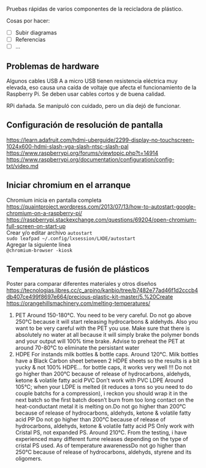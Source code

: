 Pruebas rápidas de varios componentes de la recicladora de plástico.

Cosas por hacer:
- [ ] Subir diagramas
- [ ] Referencias
- [ ] ...

## Problemas de hardware
Algunos cables USB A a micro USB tienen resistencia eléctrica muy elevada, eso causa una caída de voltaje que afecta el funcionamiento de la Raspberry Pi. Se deben usar cables cortos y de buena calidad.

RPi dañada. Se manipuló con cuidado, pero un día dejó de funcionar.

## Configuración de resolución de pantalla
https://learn.adafruit.com/hdmi-uberguide/2299-display-no-touchscreen-1024x600-hdmi-slash-vga-slash-ntsc-slash-pal  
https://www.raspberrypi.org/forums/viewtopic.php?t=14914  
https://www.raspberrypi.org/documentation/configuration/config-txt/video.md  

## Iniciar chromium en el arranque
Chromium inicia en pantalla completa  
https://quaintproject.wordpress.com/2013/07/13/how-to-autostart-google-chromium-on-a-raspberry-pi/  
https://raspberrypi.stackexchange.com/questions/69204/open-chromium-full-screen-on-start-up  
Crear y/o editar archivo `autostart`  
`sudo leafpad ~/.config/lxsession/LXDE/autostart`  
Agregar la siguiente línea  
`@chromium-browser -kiosk`  

## Temperaturas de fusión de plásticos
Poster para comparar diferentes materiales y otros diseños  
https://tecnologias.libres.cc/c_arpino/kanbio/tree/b7482e77ad46f1d2cccb4db407ce499f8697e664/precious-plastic-kit-master/5.%20Create  
https://orangehillsmachinery.com/melting-temperatures/  

1. PET
Around 150-180°C. You need to be very careful. Do not go above 250°C because it will start releasing hydrocarbons & aldehyds. Also you want to be very careful with the PET you use. Make sure that there is absolutely no water at all because it will simply brake the polymer bonds and your output will 100% time brake. Advise to preheat the PET at around 70-80°C to eliminate the persistant water
2. HDPE
For instands milk bottles & bottle caps. Around 120°C. Milk bottles have a Black Carbon sheet between 2 HDPE sheets so the results is a bit yucky & not 100% HDPE… for bottle caps, it works very well !!! Do not go higher than 200°C because of release of hydrocarbons, aldehyds,  ketone & volatile fatty acid
PVC
Don’t work with PVC
LDPE
Around 105°C; when your LDPE is melted (it reduces a tons so you need to do couple batchs for a compression), i reckon you should wrap it in the next batch so the first batch doesn’t burn from too long contact on the heat-conductant metal it is melting on.Do not go higher than 200°C because of release of hydrocarbons, aldehyds,  ketone & volatile fatty acid
PP
Do not go higher than 200°C because of release of hydrocarbons, aldehyds,  ketone & volatile fatty acid
PS
Only work with Cristal PS, not expanded PS. Around  210°C. From the testing, i have experienced many different fume releases depending on the type of cristal PS used. As of temperature awarenessDo not go higher than 250°C because of release of hydrocarbons, aldehyds,  styrene and its oligomers.
